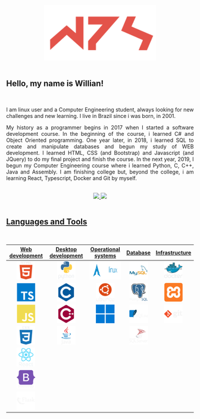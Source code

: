 <div align="center">
    <br/>
    <img height="150em" src="./img/wps.svg"/>
</div>

<br/>

## Hello, my name is Willian!

<br/>
<p align="justify"> 
I am linux user and a Computer Engineering student, always looking for new challenges and new learning. I live in Brazil since i was born, in 2001.
</p>

<p align="justify"> 
My history as a programmer begins in 2017 when I started a software development course. In the beginning of the course, i learned C# and Object Oriented programming. One year later, in 2018, i learned SQL to create and manipulate databases and begun my study of WEB development. I learned HTML, CSS (and Bootstrap) and Javascript (and JQuery) to do my final project and finish the course. In the next year, 2019, I begun my Computer Engineering course where i learned Python, C, C++, Java and Assembly. I am finishing college but, beyond the college, i am learning React, Typescript, Docker and Git by myself.
</p>

<br/>


<div align="center">
    <a href="https://github.com/willianps31">
        <img height="180em"
            src="https://github-readme-stats.vercel.app/api/top-langs/?username=willianps31&layout=compact&langs_count=25&theme=github_dark" />
        <img height="180em"
            src="https://github-readme-stats.vercel.app/api?username=willianps31&show_icons=true&theme=github_dark&include_all_commits=true&count_private=true" />
</div>
    
<br/>

## Languages and Tools
    
<br/>

<table align="center">
<thead>
  <tr>
    <th>Web development</th>
    <th>Desktop development</th>
    <th>Operational systems</th>
    <th>Database</th>
    <th>Infrastructure</th>
  </tr>
</thead>
<tbody>
  <tr align="center">
    <td><img height="50em" src="./img/html5.svg"/></td>
    <td><img height="50em" src="./img/python.svg" /></td>
    <td><img height="50em" src="./img/archlinux.svg" /></td>
    <td><img height="50em" src="./img/mysql.svg" /></td>
    <td><img height="50em" src="./img/docker.svg" /></td>
  </tr>
  <tr align="center">
    <td><img height="50em" src="./img/typescript.svg" /></td>
    <td><img height="50em" src="./img/c.svg" /></td>
    <td><img height="50em" src="./img/ubuntu.svg" /></td>
    <td><img height="50em" src="./img/postgresql.svg" /></td>
    <td><img height="50em" src="./img/xampp.svg" /></td>
  </tr>
  <tr align="center">
    <td><img height="50em" src="./img/javascript.svg" /></td>
    <td><img height="50em" src="./img/cplusplus.svg" /></td>
    <td><img height="50em" src="./img/Windows.svg" /></td>
    <td><img height="50em" src="./img/sqlite.svg" /></td>
    <td><img height="50em" src="./img/git.svg" /></td>
  </tr>
  <tr align="center">
    <td><img height="50em" src="./img/css3.svg" /></td>
    <td><img height="50em" src="./img/java.svg" /></td>
    <td></td>
    <td><img height="50em" src="./img/sqlserver.svg" /></td>
    <td></td>
  </tr>
  <tr align="center">
    <td><img height="50em" src="./img/react.svg" /></td>
    <td></td>
    <td></td>
    <td></td>
    <td></td>
  </tr>
  <tr align="center">
    <td><img height="50em" src="./img/bootstrap.svg" /></td>
    <td></td>
    <td></td>
    <td></td>
    <td></td>
  </tr>
  <tr align="center">
    <td><img height="50em" src="./img/flask.svg" /></td>
    <td></td>
    <td></td>
    <td></td>
    <td></td>
  </tr>
</tbody>
</table>
        
<!-- 
   Theme names: https://github.com/anuraghazra/github-readme-stats/blob/master/themes/README.md
   -->
